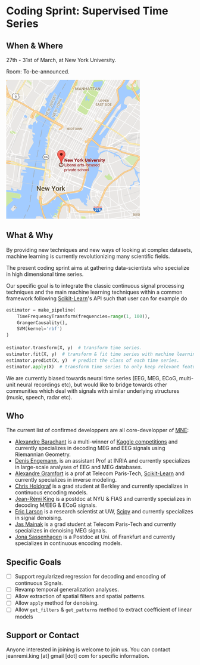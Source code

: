 # Coding Sprint: Supervised Time Series

## When & Where

27th - 31st of March, at New York University.

Room: To-be-announced.

![alt text](map.png "NYU Map")


## What & Why

By providing new techniques and new ways of looking at complex datasets, machine learning is currently revolutionizing many scientific fields.

The present coding sprint aims at gathering data-scientists who specialize in high dimensional time series.

Our specific goal is to integrate the classic continuous signal processing techniques and the main machine learning techniques within a common framework following [Scikit-Learn](http://scikit-learn.org)'s API such that user can for example do

```python
estimator = make_pipeline(
    TimeFrequencyTransform(frequencies=range(1, 100)),
    GrangerCausality(),
    SVM(kernel='rbf')
)

estimator.transform(X, y)  # transform time series.
estimator.fit(X, y)  # transform & fit time series with machine learning algorithm.
estimator.predict(X, y)  # predict the class of each time series.
estimator.apply(X)  # transform time series to only keep relevant features.
```

We are currently biased towards neural time series (EEG, MEG, ECoG, multi-unit neural recordings etc), but would like to bridge towards other communities which deal with signals with similar underlying structures (music, speech, radar etc).

## Who

The current list of confirmed developpers are all core-developper of [MNE](mne-tools.github.io):
- [Alexandre Barachant](http://alexandre.barachant.org) is a multi-winner of [Kaggle competitions](https://www.kaggle.com/alexandrebarachant) and currently specializes in decoding MEG and EEG signals using Riemannian Geometry.
- [Denis Engemann](http://www.denis-engemann.de), is an assistant Prof at INRIA and currently specializes in large-scale analyses of EEG and MEG databases.
- [Alexandre Gramfort](alexandre.gramfort.net) is a prof at Telecom Paris-Tech, [Scikit-Learn](http://scikit-learn.org) and currently specializes in inverse modeling.
- [Chris Holdgraf](http://predictablynoisy.com/) is a grad student at Berkley and currently specializes in continuous encoding models.
- [Jean-Rémi King](https://sites.google.com/site/jeanremiking/) is a postdoc at NYU & FIAS and currently specializes in decoding M/EEG & ECoG signals.
- [Eric Larson](http://staff.washington.edu/larsoner/) is a research scientist at UW, [Scipy](https://www.scipy.org/) and currently specializes in signal denoising.
- [Jas Mainak](https://perso.telecom-paristech.fr/mjas/) is a grad student at Telecom Paris-Tech and currently specializes in denoising MEG signals.
- [Jona Sassenhagen](https://github.com/jona-sassenhagen) is a Postdoc at Uni. of Frankfurt and currently specializes in continuous encoding models.

## Specific Goals
- [ ] Support regularized regression for decoding and encoding of continuous Signals.
- [ ] Revamp temporal generalization analyses.
- [ ] Allow extraction of spatial filters and spatial patterns.
- [ ] Allow `apply` method for denoising.
- [ ] Allow `get_filters` & `get_patterns` method to extract coefficient of linear models

## Support or Contact

Anyone interested in joining is welcome to join us. You can contact jeanremi.king [at] gmail [dot] com for specific information.
